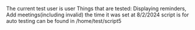 The current test user is user
Things that are tested: Displaying reminders, Add meetings(including invalid)
the time it was set at 8/2/2024
script is for auto testing can be found in /home/test/script5

